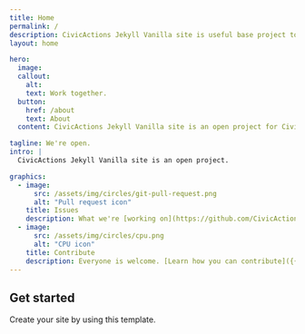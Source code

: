 ```yaml
---
title: Home
permalink: /
description: CivicActions Jekyll Vanilla site is useful base project to start your Jekyll site.
layout: home

hero:
  image:
  callout:
    alt:
    text: Work together.
  button:
    href: /about
    text: About
  content: CivicActions Jekyll Vanilla site is an open project for CivicActions team members and the community.

tagline: We're open.
intro: |
  CivicActions Jekyll Vanilla site is an open project.

graphics:
  - image:
      src: /assets/img/circles/git-pull-request.png
      alt: "Pull request icon"
    title: Issues
    description: What we're [working on](https://github.com/CivicActions/ca-jekyll-vanilla/issues).
  - image:
      src: /assets/img/circles/cpu.png
      alt: "CPU icon"
    title: Contribute
    description: Everyone is welcome. [Learn how you can contribute]({{ '/join' | relative_url }}) to CivicActions Jekyll Vanilla site.
---
```


## Get started

Create your site by using this template.
